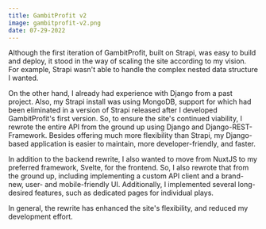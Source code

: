 ```yaml
---
title: GambitProfit v2
image: gambitprofit-v2.png
date: 07-29-2022
---
```


Although the first iteration of GambitProfit, built on Strapi, was easy to build and deploy, it stood in the way of scaling the site according to my vision. For example, Strapi wasn't able to handle the complex nested data structure I wanted.

On the other hand, I already had experience with Django from a past project. Also, my Strapi install was using MongoDB, support for which had been eliminated in a version of Strapi released after I developed GambitProfit's first version. So, to ensure the site's continued viability, I rewrote the entire API from the ground up using Django and Django-REST-Framework. Besides offering much more flexibility than Strapi, my Django-based application is easier to maintain, more developer-friendly, and faster.

In addition to the backend rewrite, I also wanted to move from NuxtJS to my preferred framework, Svelte, for the frontend. So, I also rewrote that from the ground up, including implementing a custom API client and a brand-new, user- and mobile-friendly UI. Additionally, I implemented several long-desired features, such as dedicated pages for individual plays.

In general, the rewrite has enhanced the site's flexibility, and reduced my development effort.